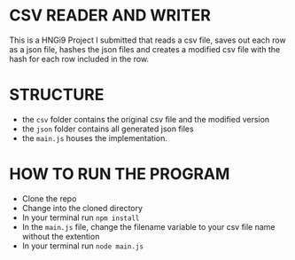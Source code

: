 # CSV READER AND WRITER

This is a HNGi9 Project I submitted that reads a csv file, saves out each row as a json file, hashes the json files and creates a modified csv file with the hash for each row included in the row.


# STRUCTURE

- the `csv` folder contains the original csv file and the modified version
- the `json` folder contains all generated json files
- the `main.js` houses the implementation.


# HOW TO RUN THE PROGRAM

- Clone the repo
- Change into the cloned directory
- In your terminal run `npm install`
- In the `main.js` file, change the filename variable to your csv file name without the extention
- In your terminal run `node main.js`
